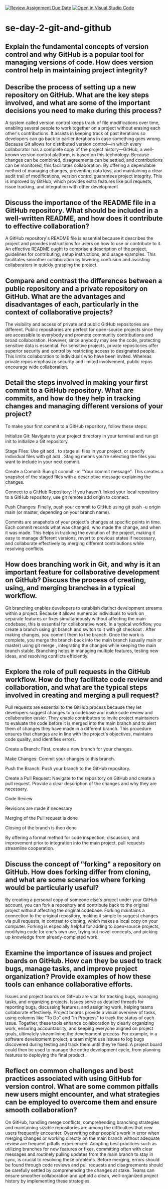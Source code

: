 [![Review Assignment Due Date](https://classroom.github.com/assets/deadline-readme-button-22041afd0340ce965d47ae6ef1cefeee28c7c493a6346c4f15d667ab976d596c.svg)](https://classroom.github.com/a/8wgCKhpZ)
[![Open in Visual Studio Code](https://classroom.github.com/assets/open-in-vscode-2e0aaae1b6195c2367325f4f02e2d04e9abb55f0b24a779b69b11b9e10269abc.svg)](https://classroom.github.com/online_ide?assignment_repo_id=15594494&assignment_repo_type=AssignmentRepo)
# se-day-2-git-and-github
## Explain the fundamental concepts of version control and why GitHub is a popular tool for managing versions of code. How does version control help in maintaining project integrity?

## Describe the process of setting up a new repository on GitHub. What are the key steps involved, and what are some of the important decisions you need to make during this process?

A system called version control keeps track of file modifications over time, enabling several people to work together on a project without erasing each other's contributions. It assists in keeping track of past iterations so developers can go back to earlier iterations in case something goes wrong. Because Git allows for distributed version control—in which every collaborator has a complete copy of the project history—GitHub, a well-known version control platform, is based on this technology. Because changes can be combined, disagreements can be settled, and contributions can be monitored, this facilitates collaboration. By offering a dependable method of managing changes, preventing data loss, and maintaining a clear audit trail of modifications, version control guarantees project integrity. This is improved by GitHub, which provides extra features like pull requests, issue tracking, and integration with other development 

## Discuss the importance of the README file in a GitHub repository. What should be included in a well-written README, and how does it contribute to effective collaboration?

A GitHub repository's README file is essential because it describes the project and provides instructions for users on how to use or contribute to it. An effective README ought to comprise a description of the project, guidelines for contributing, setup instructions, and usage examples. This facilitates smoother collaboration by lowering confusion and assisting collaborators in quickly grasping the project.

## Compare and contrast the differences between a public repository and a private repository on GitHub. What are the advantages and disadvantages of each, particularly in the context of collaborative projects?

The visibility and access of private and public GitHub repositories are different. Public repositories are perfect for open-source projects since they are accessible to everybody and promote community contributions and broad collaboration. However, since anybody may see the code, protecting sensitive data is essential. For sensitive projects, private repositories offer superior security and control by restricting access to designated people. This limits collaboration to individuals who have been invited. Whereas private repos emphasize security and limited involvement, public repos encourage wide collaboration.

## Detail the steps involved in making your first commit to a GitHub repository. What are commits, and how do they help in tracking changes and managing different versions of your project?

To make your first commit to a GitHub repository, follow these steps:

Initialize Git: Navigate to your project directory in your terminal and run git init to initialize a Git repository.

Stage Files: Use git add . to stage all files in your project, or specify individual files with git add <filename>. Staging means you're selecting the files you want to include in your next commit.

Create a Commit: Run git commit -m "Your commit message". This creates a snapshot of the staged files with a descriptive message explaining the changes.

Connect to a GitHub Repository: If you haven't linked your local repository to a GitHub repository, use git remote add origin <repository-URL> to connect.

Push Changes: Finally, push your commit to GitHub using git push -u origin main (or master, depending on your branch name).

Commits are snapshots of your project's changes at specific points in time. Each commit records what was changed, who made the change, and when it was made. This helps in tracking the evolution of the project, making it easy to manage different versions, revert to previous states if necessary, and collaborate effectively by merging different contributions while resolving conflicts.

## How does branching work in Git, and why is it an important feature for collaborative development on GitHub? Discuss the process of creating, using, and merging branches in a typical workflow.

Git branching enables developers to establish distinct development streams within a project. Because it allows numerous individuals to work on separate features or fixes simultaneously without affecting the main codebase, this is essential for collaborative work. In a typical workflow, you create a branch using git branch <branch-name> and switch to it with git checkout <branch-name>. After making changes, you commit them to the branch. Once the work is complete, you merge the branch back into the main branch (usually main or master) using git merge <branch-name>, integrating the changes while keeping the main branch stable. Branching helps in managing multiple features, testing new ideas, and resolving conflicts efficiently.

## Explore the role of pull requests in the GitHub workflow. How do they facilitate code review and collaboration, and what are the typical steps involved in creating and merging a pull request?

Pull requests are essential to the GitHub process because they let developers suggest changes to a codebase and make code review and collaboration easier. They enable contributors to invite project maintainers to evaluate the code before it is merged into the main branch and to alert them of changes they have made in a different branch. This procedure ensures that changes are in line with the project's objectives, maintains code quality, and identifies errors.

Create a Branch: First, create a new branch for your changes.

Make Changes: Commit your changes to this branch.

Push the Branch: Push your branch to the GitHub repository.

Create a Pull Request: Navigate to the repository on GitHub and create a pull request. Provide a clear description of the changes and why they are necessary.

Code Review

Revisions are made if necessary

Merging of the Pull request is done

Closing of the branch is then done

By offering a formal method for code inspection, discussion, and improvement prior to integration into the main project, pull requests streamline cooperation.


## Discuss the concept of "forking" a repository on GitHub. How does forking differ from cloning, and what are some scenarios where forking would be particularly useful?

By creating a personal copy of someone else's project under your GitHub account, you can fork a repository and contribute back to the original project without affecting the original codebase. Forking maintains a connection to the original repository, making it simple to suggest changes via pull requests, in contrast to cloning, which makes a local copy on your computer. Forking is especially helpful for adding to open-source projects, modifying code for one's own use, trying out novel concepts, and picking up knowledge from already-completed work.


## Examine the importance of issues and project boards on GitHub. How can they be used to track bugs, manage tasks, and improve project organization? Provide examples of how these tools can enhance collaborative efforts.

Issues and project boards on GitHub are vital for tracking bugs, managing tasks, and organizing projects. Issues serve as detailed threads for reporting bugs, discussing features, and assigning work, helping teams collaborate effectively. Project boards provide a visual overview of tasks, using columns like "To Do" and "In Progress" to track the status of each issue. Together, these tools enhance collaboration by clearly organizing work, ensuring accountability, and keeping everyone aligned on project goals, ultimately streamlining the development process.
For example, in a software development project, a team might use issues to log bugs discovered during testing and track them until they're fixed. A project board could then be used to manage the entire development cycle, from planning features to deploying the final product.


## Reflect on common challenges and best practices associated with using GitHub for version control. What are some common pitfalls new users might encounter, and what strategies can be employed to overcome them and ensure smooth collaboration?

On GitHub, handling merge conflicts, comprehending branching strategies and maintaining sizable repositories are among the difficulties that new users frequently encounter. Overwriting other people's work in error when merging changes or working directly on the main branch without adequate review are frequent pitfalls experienced. Adopting best practices such as utilizing branches for new features or fixes, committing often with clear messages and routinely pulling updates from the main branch to stay in sync, is crucial to resolving these problems. Before merging, errors should be found through code reviews and pull requests and disagreements should be carefully settled by comprehending the changes at stake. Teams can ensure smoother collaboration and uphold a clean, well-organized project history by implementing these strategies.

